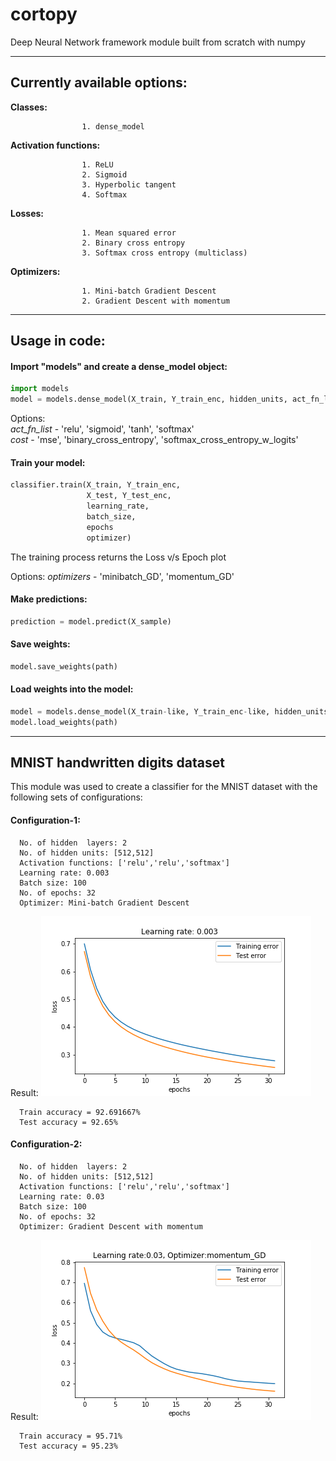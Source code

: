 # cortopy
Deep Neural Network framework module built from scratch with numpy 

---

## Currently available options:

**Classes:**   

                    1. dense_model


**Activation functions:**

                    1. ReLU
                    2. Sigmoid                         
                    3. Hyperbolic tangent                       
                    4. Softmax
                       
**Losses:**              

                    1. Mean squared error
                    2. Binary cross entropy
                    3. Softmax cross entropy (multiclass)
                       
**Optimizers:**      

                    1. Mini-batch Gradient Descent
                    2. Gradient Descent with momentum
                      
---  

## Usage in code:

#### Import "models" and create a dense_model object:
```python
import models
model = models.dense_model(X_train, Y_train_enc, hidden_units, act_fn_list, cost)
```
Options:  
*act_fn_list* - 'relu', 'sigmoid', 'tanh', 'softmax'  
*cost* - 'mse', 'binary_cross_entropy', 'softmax_cross_entropy_w_logits'

#### Train your model:
```python
classifier.train(X_train, Y_train_enc,
                 X_test, Y_test_enc,
                 learning_rate,     
                 batch_size,  
                 epochs
                 optimizer)
```
The training process returns the Loss v/s Epoch plot


Options:
*optimizers* - 'minibatch_GD', 'momentum_GD'


#### Make predictions:
```python
prediction = model.predict(X_sample)
```

#### Save weights:
```python
model.save_weights(path)
```

#### Load weights into the model:
```python
model = models.dense_model(X_train-like, Y_train_enc-like, hidden_units, act_fn_list, cost)
model.load_weights(path)
```
---

## MNIST handwritten digits dataset
This module was used to create a classifier for the MNIST dataset with the following sets of configurations:

#### Configuration-1:
      No. of hidden  layers: 2
      No. of hidden units: [512,512]
      Activation functions: ['relu','relu','softmax']
      Learning rate: 0.003
      Batch size: 100
      No. of epochs: 32
      Optimizer: Mini-batch Gradient Descent

Result: 
![alt text](https://github.com/c0rtis-prime/cortopy/blob/master/results/mnist-Loss_plot_1.png "Loss plot") 
      
      Train accuracy = 92.691667%
      Test accuracy = 92.65% 

#### Configuration-2:
      No. of hidden  layers: 2
      No. of hidden units: [512,512]
      Activation functions: ['relu','relu','softmax']
      Learning rate: 0.03
      Batch size: 100
      No. of epochs: 32
      Optimizer: Gradient Descent with momentum

Result: 
![alt text](https://github.com/c0rtis-prime/cortopy/blob/master/results/mnist-Loss_plot_2.png "Loss plot") 
      
      Train accuracy = 95.71%
      Test accuracy = 95.23%

